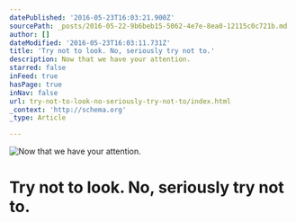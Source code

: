 ```yaml
---
datePublished: '2016-05-23T16:03:21.900Z'
sourcePath: _posts/2016-05-22-9b6beb15-5062-4e7e-8ea0-12115c0c721b.md
author: []
dateModified: '2016-05-23T16:03:11.731Z'
title: 'Try not to look. No, seriously try not to.'
description: Now that we have your attention.
starred: false
inFeed: true
hasPage: true
inNav: false
url: try-not-to-look-no-seriously-try-not-to/index.html
_context: 'http://schema.org'
_type: Article

---
```

![Now that we have your attention.](https://s3-us-west-2.amazonaws.com/the-grid-img/p/30386cfbd5fd3a80070e40817ff6ae9dd894153f.jpg)

# Try not to look. No, seriously try not to.